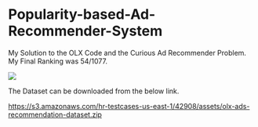 # Popularity-based-Ad-Recommender-System
My Solution to the OLX Code and the Curious Ad Recommender Problem. My Final Ranking was 54/1077.

![](images/position.jpeg?raw=true)

The Dataset can be downloaded from the below link.

https://s3.amazonaws.com/hr-testcases-us-east-1/42908/assets/olx-ads-recommendation-dataset.zip


